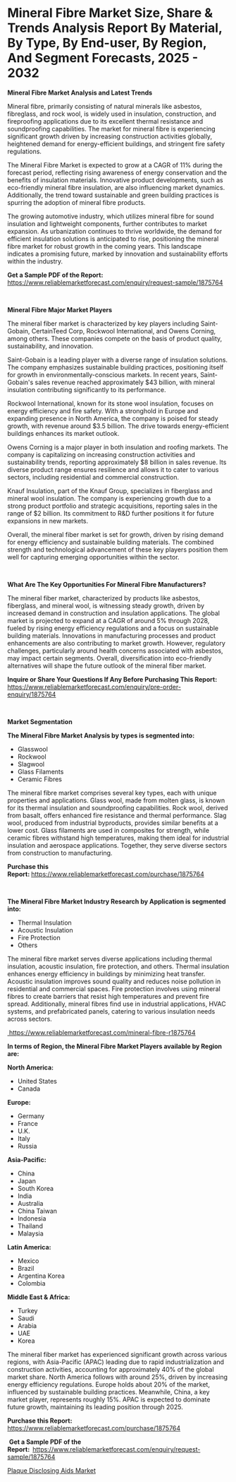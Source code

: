 <p><h1>Mineral Fibre Market Size, Share & Trends Analysis Report By Material, By Type, By End-user, By Region, And Segment Forecasts, 2025 - 2032</h1></p><p><strong>Mineral Fibre Market Analysis and Latest Trends</strong></p>
<p><p>Mineral fibre, primarily consisting of natural minerals like asbestos, fibreglass, and rock wool, is widely used in insulation, construction, and fireproofing applications due to its excellent thermal resistance and soundproofing capabilities. The market for mineral fibre is experiencing significant growth driven by increasing construction activities globally, heightened demand for energy-efficient buildings, and stringent fire safety regulations.</p><p>The Mineral Fibre Market is expected to grow at a CAGR of 11% during the forecast period, reflecting rising awareness of energy conservation and the benefits of insulation materials. Innovative product developments, such as eco-friendly mineral fibre insulation, are also influencing market dynamics. Additionally, the trend toward sustainable and green building practices is spurring the adoption of mineral fibre products.</p><p>The growing automotive industry, which utilizes mineral fibre for sound insulation and lightweight components, further contributes to market expansion. As urbanization continues to thrive worldwide, the demand for efficient insulation solutions is anticipated to rise, positioning the mineral fibre market for robust growth in the coming years. This landscape indicates a promising future, marked by innovation and sustainability efforts within the industry.</p></p>
<p><strong>Get a Sample PDF of the Report:&nbsp;</strong> <a href="https://www.reliablemarketforecast.com/enquiry/request-sample/1875764?utm_campaign=2397&utm_medium=2&utm_source=Github&utm_content=ia&utm_term=28032025&utm_id=mineral-fibre">https://www.reliablemarketforecast.com/enquiry/request-sample/1875764</a></p>
<p>&nbsp;</p>
<p><strong>Mineral Fibre Major Market Players</strong></p>
<p><p>The mineral fiber market is characterized by key players including Saint-Gobain, CertainTeed Corp, Rockwool International, and Owens Corning, among others. These companies compete on the basis of product quality, sustainability, and innovation.</p><p>Saint-Gobain is a leading player with a diverse range of insulation solutions. The company emphasizes sustainable building practices, positioning itself for growth in environmentally-conscious markets. In recent years, Saint-Gobain's sales revenue reached approximately $43 billion, with mineral insulation contributing significantly to its performance.</p><p>Rockwool International, known for its stone wool insulation, focuses on energy efficiency and fire safety. With a stronghold in Europe and expanding presence in North America, the company is poised for steady growth, with revenue around $3.5 billion. The drive towards energy-efficient buildings enhances its market outlook.</p><p>Owens Corning is a major player in both insulation and roofing markets. The company is capitalizing on increasing construction activities and sustainability trends, reporting approximately $8 billion in sales revenue. Its diverse product range ensures resilience and allows it to cater to various sectors, including residential and commercial construction.</p><p>Knauf Insulation, part of the Knauf Group, specializes in fiberglass and mineral wool insulation. The company is experiencing growth due to a strong product portfolio and strategic acquisitions, reporting sales in the range of $2 billion. Its commitment to R&D further positions it for future expansions in new markets.</p><p>Overall, the mineral fiber market is set for growth, driven by rising demand for energy efficiency and sustainable building materials. The combined strength and technological advancement of these key players position them well for capturing emerging opportunities within the sector.</p></p>
<p>&nbsp;</p>
<p><strong>What Are The Key Opportunities For Mineral Fibre Manufacturers?</strong></p>
<p><p>The mineral fiber market, characterized by products like asbestos, fiberglass, and mineral wool, is witnessing steady growth, driven by increased demand in construction and insulation applications. The global market is projected to expand at a CAGR of around 5% through 2028, fueled by rising energy efficiency regulations and a focus on sustainable building materials. Innovations in manufacturing processes and product enhancements are also contributing to market growth. However, regulatory challenges, particularly around health concerns associated with asbestos, may impact certain segments. Overall, diversification into eco-friendly alternatives will shape the future outlook of the mineral fiber market.</p></p>
<p><strong>Inquire or Share Your Questions If Any Before Purchasing This Report:</strong> <a href="https://www.reliablemarketforecast.com/enquiry/pre-order-enquiry/1875764?utm_campaign=2397&utm_medium=2&utm_source=Github&utm_content=ia&utm_term=28032025&utm_id=mineral-fibre">https://www.reliablemarketforecast.com/enquiry/pre-order-enquiry/1875764</a></p>
<p>&nbsp;</p>
<p><strong>Market Segmentation</strong></p>
<p><strong>The Mineral Fibre Market Analysis by types is segmented into:</strong></p>
<p><ul><li>Glasswool</li><li>Rockwool</li><li>Slagwool</li><li>Glass Filaments</li><li>Ceramic Fibres</li></ul></p>
<p><p>The mineral fibre market comprises several key types, each with unique properties and applications. Glass wool, made from molten glass, is known for its thermal insulation and soundproofing capabilities. Rock wool, derived from basalt, offers enhanced fire resistance and thermal performance. Slag wool, produced from industrial byproducts, provides similar benefits at a lower cost. Glass filaments are used in composites for strength, while ceramic fibres withstand high temperatures, making them ideal for industrial insulation and aerospace applications. Together, they serve diverse sectors from construction to manufacturing.</p></p>
<p><strong>Purchase this Report:&nbsp;</strong><a href="https://www.reliablemarketforecast.com/purchase/1875764?utm_campaign=2397&utm_medium=2&utm_source=Github&utm_content=ia&utm_term=28032025&utm_id=mineral-fibre">https://www.reliablemarketforecast.com/purchase/1875764</a></p>
<p>&nbsp;</p>
<p><strong>The Mineral Fibre Market Industry Research by Application is segmented into:</strong></p>
<p><ul><li>Thermal Insulation</li><li>Acoustic Insulation</li><li>Fire Protection</li><li>Others</li></ul></p>
<p><p>The mineral fibre market serves diverse applications including thermal insulation, acoustic insulation, fire protection, and others. Thermal insulation enhances energy efficiency in buildings by minimizing heat transfer. Acoustic insulation improves sound quality and reduces noise pollution in residential and commercial spaces. Fire protection involves using mineral fibres to create barriers that resist high temperatures and prevent fire spread. Additionally, mineral fibres find use in industrial applications, HVAC systems, and prefabricated panels, catering to various insulation needs across sectors.</p></p>
<p><a href="https://www.reliablemarketforecast.com/mineral-fibre-r1875764?utm_campaign=2397&utm_medium=2&utm_source=Github&utm_content=ia&utm_term=28032025&utm_id=mineral-fibre">&nbsp;https://www.reliablemarketforecast.com/mineral-fibre-r1875764</a></p>
<p><strong>In terms of Region, the Mineral Fibre Market Players available by Region are:</strong></p>
<p>
    <p> <strong> North America: </strong>
        <ul>
            <li>United States</li>
            <li>Canada</li>
        </ul>
        </p> 
    <p> <strong> Europe: </strong>
        <ul>
            <li>Germany</li>
            <li>France</li>
            <li>U.K.</li>
            <li>Italy</li>
            <li>Russia</li>
        </ul>
        </p> 
    <p> <strong> Asia-Pacific: </strong>
        <ul>
            <li>China</li>
            <li>Japan</li>
            <li>South Korea</li>
            <li>India</li>
            <li>Australia</li>
            <li>China Taiwan</li>
            <li>Indonesia</li>
            <li>Thailand</li>
            <li>Malaysia</li>
        </ul>
        </p> 
    <p> <strong> Latin America: </strong>
        <ul>
            <li>Mexico</li>
            <li>Brazil</li>
            <li>Argentina Korea</li>
            <li>Colombia</li>
        </ul>
        </p> 
    <p> <strong> Middle East & Africa: </strong>
        <ul>
            <li>Turkey</li>
            <li>Saudi</li>
            <li>Arabia</li>
            <li>UAE</li>
            <li>Korea</li>
        </ul>
    </p>
    </p>
<p><p>The mineral fiber market has experienced significant growth across various regions, with Asia-Pacific (APAC) leading due to rapid industrialization and construction activities, accounting for approximately 40% of the global market share. North America follows with around 25%, driven by increasing energy efficiency regulations. Europe holds about 20% of the market, influenced by sustainable building practices. Meanwhile, China, a key market player, represents roughly 15%. APAC is expected to dominate future growth, maintaining its leading position through 2025.</p></p>
<p><strong>Purchase this Report: </strong><a href="https://www.reliablemarketforecast.com/purchase/1875764?utm_campaign=2397&utm_medium=2&utm_source=Github&utm_content=ia&utm_term=28032025&utm_id=mineral-fibre">https://www.reliablemarketforecast.com/purchase/1875764</a></p>
<p>&nbsp;<strong>Get a Sample PDF of the Report:&nbsp;&nbsp;</strong><a href="https://www.reliablemarketforecast.com/enquiry/request-sample/1875764?utm_campaign=2397&utm_medium=2&utm_source=Github&utm_content=ia&utm_term=28032025&utm_id=mineral-fibre">https://www.reliablemarketforecast.com/enquiry/request-sample/1875764</a></p>
<p><strong></strong></p>
<p><p><a href="https://github.com/NargisHussain432/Market-Research-Report-List-2/blob/main/plaque-disclosing-aids-market.md?utm_campaign=2397&utm_medium=2&utm_source=Github&utm_content=ia&utm_term=28032025&utm_id=mineral-fibre">Plaque Disclosing Aids Market</a></p></p>